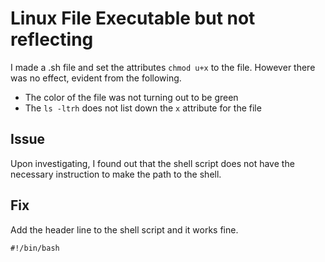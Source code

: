 # Linux File Executable but not reflecting

I made a .sh file and set the attributes `chmod u+x` to the file.
However there was no effect, evident from the following.

- The color of the file was not turning out to be green
- The `ls -ltrh` does not list down the `x` attribute for the file

## Issue

Upon investigating, I found out that the shell script does not
have the necessary instruction to make the path to the shell.

## Fix

Add the header line to the shell script and it works fine.

`#!/bin/bash`
